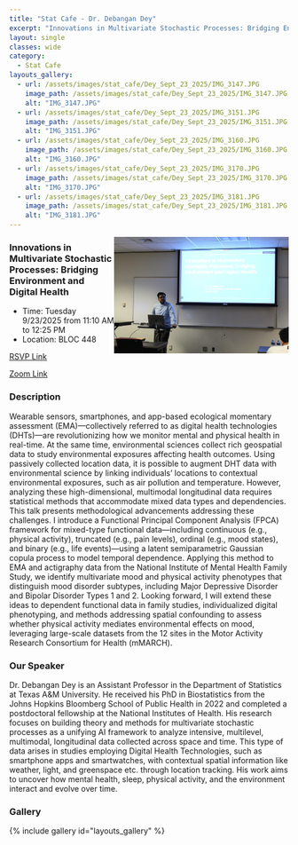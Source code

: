 ```yaml
---
title: "Stat Cafe - Dr. Debangan Dey"
excerpt: "Innovations in Multivariate Stochastic Processes: Bridging Environment and Digital Health"
layout: single
classes: wide
category: 
  - Stat Cafe
layouts_gallery:
  - url: /assets/images/stat_cafe/Dey_Sept_23_2025/IMG_3147.JPG
    image_path: /assets/images/stat_cafe/Dey_Sept_23_2025/IMG_3147.JPG
    alt: "IMG_3147.JPG"
  - url: /assets/images/stat_cafe/Dey_Sept_23_2025/IMG_3151.JPG
    image_path: /assets/images/stat_cafe/Dey_Sept_23_2025/IMG_3151.JPG
    alt: "IMG_3151.JPG"
  - url: /assets/images/stat_cafe/Dey_Sept_23_2025/IMG_3160.JPG
    image_path: /assets/images/stat_cafe/Dey_Sept_23_2025/IMG_3160.JPG
    alt: "IMG_3160.JPG"
  - url: /assets/images/stat_cafe/Dey_Sept_23_2025/IMG_3170.JPG
    image_path: /assets/images/stat_cafe/Dey_Sept_23_2025/IMG_3170.JPG
    alt: "IMG_3170.JPG"
  - url: /assets/images/stat_cafe/Dey_Sept_23_2025/IMG_3181.JPG
    image_path: /assets/images/stat_cafe/Dey_Sept_23_2025/IMG_3181.JPG
    alt: "IMG_3181.JPG"
---
```



<img src="https://github.com/tamusgsa/tamusgsa.github.io/blob/master/assets/images/stat_cafe/Dey_Sept_23_2025/IMG_3166.JPG?raw=true" alt="Header" width="315" style="float: right;"/> 


### Innovations in Multivariate Stochastic Processes: Bridging Environment and Digital Health

- Time: Tuesday 9/23/2025 from 11:10 AM to 12:25 PM
- Location: BLOC 448


[RSVP Link](<https://urldefense.com/v3/__https://forms.gle/Hxt6fhVfTSCzNVh68__;!!KwNVnqRv!APABTNw9uHp0uiR_bQ0pbLr06dERAnUOquheDhK7o9DArIsp4ffBat1S82IuKc709WmePOteFUbnwGzyVMuO$>)

[Zoom Link](<https://tamu.zoom.us/j/91033644108>)

### Description
Wearable sensors, smartphones, and app-based ecological momentary assessment (EMA)—collectively referred to as digital health technologies (DHTs)—are revolutionizing how we monitor mental and physical health in real-time. At the same time, environmental sciences collect rich geospatial data to study environmental exposures affecting health outcomes. Using passively collected location data, it is possible to augment DHT data with environmental science by linking individuals’ locations to contextual environmental exposures, such as air pollution and temperature. However, analyzing these high-dimensional, multimodal longitudinal data requires statistical methods that accommodate mixed data types and dependencies. This talk presents methodological advancements addressing these challenges. I introduce a Functional Principal Component Analysis (FPCA) framework for mixed-type functional data—including continuous (e.g., physical activity), truncated (e.g., pain levels), ordinal (e.g., mood states), and binary (e.g., life events)—using a latent semiparametric Gaussian copula process to model temporal dependence. Applying this method to EMA and actigraphy data from the National Institute of Mental Health Family Study, we identify multivariate mood and physical activity phenotypes that distinguish mood disorder subtypes, including Major Depressive Disorder and Bipolar Disorder Types 1 and 2. Looking forward, I will extend these ideas to dependent functional data in family studies, individualized digital phenotyping, and methods addressing spatial confounding to assess whether physical activity mediates environmental effects on mood, leveraging large-scale datasets from the 12 sites in the Motor Activity Research Consortium for Health (mMARCH).


### Our Speaker
Dr. Debangan Dey is an Assistant Professor in the Department of Statistics at Texas A&M University. He received his PhD in Biostatistics from the Johns Hopkins Bloomberg School of Public Health in 2022 and completed a postdoctoral fellowship at the National Institutes of Health. His research focuses on building theory and methods for multivariate stochastic processes as a unifying AI framework to analyze intensive, multilevel, multimodal, longitudinal data collected across space and time. This type of data arises in studies employing Digital Health Technologies, such as smartphone apps and smartwatches, with contextual spatial information like weather, light, and greenspace etc. through location tracking. His work aims to uncover how mental health, sleep, physical activity, and the environment interact and evolve over time.



<!--
### Presentation
<iframe src="https://drive.google.com/file/d/1tN9MfS-UIcedYkMafjpg1VxsRcSM0t8T/preview" width="640" height="480" allow="autoplay"></iframe>
-->

<!--
### Recording
<iframe width="560" height="315" src="https://www.youtube.com/embed/4k2Cp6_qF8w?si=KPxNBAuZWUIRiC9M" title="YouTube video player" frameborder="0" allow="accelerometer; autoplay; clipboard-write; encrypted-media; gyroscope; picture-in-picture; web-share" referrerpolicy="strict-origin-when-cross-origin" allowfullscreen></iframe>
-->


### Gallery

{% include gallery id="layouts_gallery" %}


